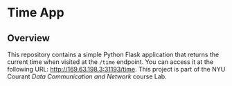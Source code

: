 # Time App

## Overview
This repository contains a simple Python Flask application that returns the current time when visited at the `/time` endpoint. 
You can access it at the following URL: http://169.63.198.3:31193/time.
This project is part of the NYU Courant _Data Communication and Network_ course Lab.

